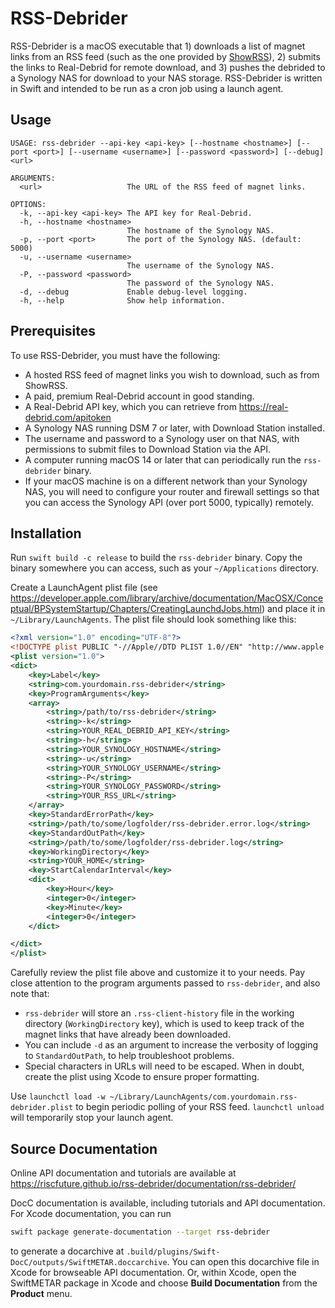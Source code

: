 # RSS-Debrider

RSS-Debrider is a macOS executable that 1) downloads a list of magnet links from
an RSS feed (such as the one provided by [ShowRSS](http://showrss.info/)), 2)
submits the links to Real-Debrid for remote download, and 3) pushes the debrided
to a Synology NAS for download to your NAS storage. RSS-Debrider is written in
Swift and intended to be run as a cron job using a launch agent.

## Usage

```
USAGE: rss-debrider --api-key <api-key> [--hostname <hostname>] [--port <port>] [--username <username>] [--password <password>] [--debug] <url>

ARGUMENTS:
  <url>                   The URL of the RSS feed of magnet links.

OPTIONS:
  -k, --api-key <api-key> The API key for Real-Debrid.
  -h, --hostname <hostname>
                          The hostname of the Synology NAS.
  -p, --port <port>       The port of the Synology NAS. (default: 5000)
  -u, --username <username>
                          The username of the Synology NAS.
  -P, --password <password>
                          The password of the Synology NAS.
  -d, --debug             Enable debug-level logging.
  -h, --help              Show help information.
```

## Prerequisites

To use RSS-Debrider, you must have the following:

* A hosted RSS feed of magnet links you wish to download, such as from ShowRSS.
* A paid, premium Real-Debrid account in good standing.
* A Real-Debrid API key, which you can retrieve from https://real-debrid.com/apitoken
* A Synology NAS running DSM 7 or later, with Download Station installed.
* The username and password to a Synology user on that NAS, with permissions to
  submit files to Download Station via the API.
* A computer running macOS 14 or later that can periodically run the
  `rss-debrider` binary.
* If your macOS machine is on a different network than your Synology NAS, you
  will need to configure your router and firewall settings so that you can
  access the Synology API (over port 5000, typically) remotely.

## Installation

Run `swift build -c release` to build the `rss-debrider` binary. Copy the binary
somewhere you can access, such as your `~/Applications` directory.

Create a LaunchAgent plist file (see
https://developer.apple.com/library/archive/documentation/MacOSX/Conceptual/BPSystemStartup/Chapters/CreatingLaunchdJobs.html)
and place it in `~/Library/LaunchAgents`. The plist file should look something
like this:

``` xml
<?xml version="1.0" encoding="UTF-8"?>
<!DOCTYPE plist PUBLIC "-//Apple//DTD PLIST 1.0//EN" "http://www.apple.com/DTDs/PropertyList-1.0.dtd">
<plist version="1.0">
<dict>
    <key>Label</key>
    <string>com.yourdomain.rss-debrider</string>
    <key>ProgramArguments</key>
    <array>
        <string>/path/to/rss-debrider</string>
        <string>-k</string>
        <string>YOUR_REAL_DEBRID_API_KEY</string>
        <string>-h</string>
        <string>YOUR_SYNOLOGY_HOSTNAME</string>
        <string>-u</string>
        <string>YOUR_SYNOLOGY_USERNAME</string>
        <string>-P</string>
        <string>YOUR_SYNOLOGY_PASSWORD</string>
        <string>YOUR_RSS_URL</string>
    </array>
    <key>StandardErrorPath</key>
    <string>/path/to/some/logfolder/rss-debrider.error.log</string>
    <key>StandardOutPath</key>
    <string>/path/to/some/logfolder/rss-debrider.log</string>
    <key>WorkingDirectory</key>
    <string>YOUR_HOME</string>
    <key>StartCalendarInterval</key>
    <dict>
        <key>Hour</key>
        <integer>0</integer>
        <key>Minute</key>
        <integer>0</integer>
    </dict>

</dict>
</plist>
```

Carefully review the plist file above and customize it to your needs. Pay close
attention to the program arguments passed to `rss-debrider`, and also note that:

* `rss-debrider` will store an `.rss-client-history` file in the working
  directory (`WorkingDirectory` key), which is used to keep track of the
  magnet links that have already been downloaded.
* You can include `-d` as an argument to increase the verbosity of logging to
  `StandardOutPath`, to help troubleshoot problems.
* Special characters in URLs will need to be escaped. When in doubt, create the
  plist using Xcode to ensure proper formatting.

Use `launchctl load -w ~/Library/LaunchAgents/com.yourdomain.rss-debrider.plist`
to begin periodic polling of your RSS feed. `launchctl unload` will temporarily
stop your launch agent.

## Source Documentation

Online API documentation and tutorials are available at
https://riscfuture.github.io/rss-debrider/documentation/rss-debrider/

DocC documentation is available, including tutorials and API documentation. For
Xcode documentation, you can run

```sh
swift package generate-documentation --target rss-debrider
```

to generate a docarchive at
`.build/plugins/Swift-DocC/outputs/SwiftMETAR.doccarchive`. You can open this
docarchive file in Xcode for browseable API documentation. Or, within Xcode,
open the SwiftMETAR package in Xcode and choose **Build Documentation** from the
**Product** menu.
